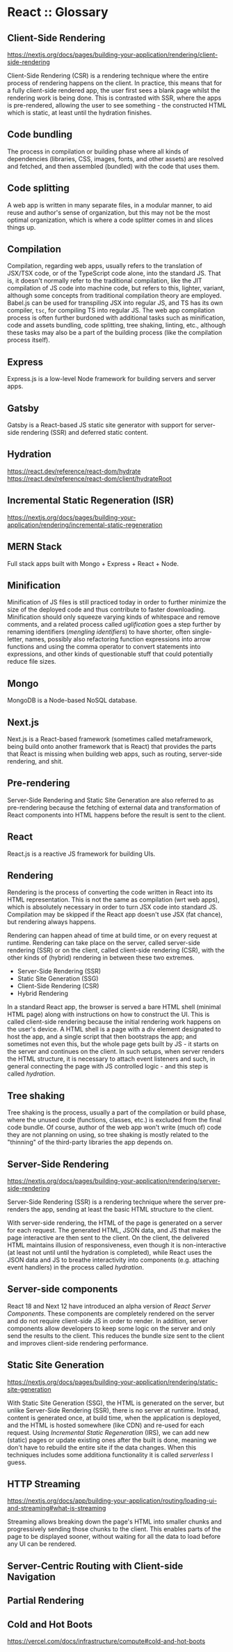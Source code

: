 # React :: Glossary

## Client-Side Rendering
https://nextjs.org/docs/pages/building-your-application/rendering/client-side-rendering

Client-Side Rendering (CSR) is a rendering technique where the entire process of rendering happens on the client. In practice, this means that for a fully client-side rendered app, the user first sees a blank page whilst the rendering work is being done. This is contrasted with SSR, where the apps is pre-rendered, allowing the user to see something - the constructed HTML which is static, at least until the hydration finishes.

## Code bundling
The process in compilation or building phase where all kinds of dependencies (libraries, CSS, images, fonts, and other assets) are resolved and fetched, and then assembled (bundled) with the code that uses them.

## Code splitting
A web app is written in many separate files, in a modular manner, to aid reuse and author's sense of organization, but this may not be the most optimal organization, which is where a code splitter comes in and slices things up.

## Compilation
Compilation, regarding web apps, usually refers to the translation of JSX/TSX code, or of the TypeScript code alone, into the standard JS. That is, it doesn't normally refer to the traditional compilation, like the JIT compilation of JS code into machine code, but refers to this, lighter, variant, although some concepts from traditional compilation theory are employed. Babel.js can be used for transpiling JSX into regular JS, and TS has its own compiler, `tsc`, for compiling TS into regular JS. The web app compilation process is often further burdoned with additional tasks such as minification, code and assets bundling, code splitting, tree shaking, linting, etc., although these tasks may also be a part of the building process (like the compilation process itself).

## Express
Express.js is a low-level Node framework for building servers and server apps.

## Gatsby
Gatsby is a React-based JS static site generator with support for server-side rendering (SSR) and deferred static content.

## Hydration
https://react.dev/reference/react-dom/hydrate
https://react.dev/reference/react-dom/client/hydrateRoot

## Incremental Static Regeneration (ISR)
https://nextjs.org/docs/pages/building-your-application/rendering/incremental-static-regeneration

## MERN Stack
Full stack apps built with Mongo + Express + React + Node.

## Minification
Minification of JS files is still practiced today in order to further minimize the size of the deployed code and thus contribute to faster downloading. Minification should only squeeze varying kinds of whitespace and remove comments, and a related process called *uglification* goes a step further by renaming identifiers (*mengling identifiers*) to have shorter, often single-letter, names, possibly also refactoring function expressions into arrow functions and using the comma operator to convert statements into expressions, and other kinds of questionable stuff that could potentially reduce file sizes.

## Mongo
MongoDB is a Node-based NoSQL database.

## Next.js
Next.js is a React-based framework (sometimes called metaframework, being build onto another framework that is React) that provides the parts that React is missing when building web apps, such as routing, server-side rendering, and shit.

## Pre-rendering
Server-Side Rendering and Static Site Generation are also referred to as pre-rendering because the fetching of external data and transformation of React components into HTML happens before the result is sent to the client.

## React
React.js is a reactive JS framework for building UIs.

## Rendering
Rendering is the process of converting the code written in React into its HTML representation. This is not the same as compilation (wrt web apps), which is absolutely necessary in order to turn JSX code into standard JS. Compilation may be skipped if the React app doesn't use JSX (fat chance), but rendering always happens.

Rendering can happen ahead of time at build time, or on every request at runtime. Rendering can take place on the server, called server-side rendering (SSR) or on the client, called client-side rendering (CSR), with the other kinds of (hybrid) rendering in between these two extremes.

- Server-Side Rendering (SSR)
- Static Site Generation (SSG)
- Client-Side Rendering (CSR)
- Hybrid Rendering

In a standard React app, the browser is served a bare HTML shell (minimal HTML page) along with instructions on how to construct the UI. This is called client-side rendering because the initial rendering work happens on the user's device. A HTML shell is a page with a div element designated to host the app, and a single script that then bootstraps the app; and sometimes not even this, but the whole page gets built by JS - it starts on the server and continues on the client. In such setups, when server renders the HTML structure, it is necessary to attach event listeners and such, in general connecting the page with JS controlled logic - and this step is called *hydration*.

## Tree shaking
Tree shaking is the process, usually a part of the compilation or build phase, where the unused code (functions, classes, etc.) is excluded from the final code bundle. Of course, author of the web app won't write (much of) code they are not planning on using, so tree shaking is mostly related to the "thinning" of the third-party libraries the app depends on.

## Server-Side Rendering

https://nextjs.org/docs/pages/building-your-application/rendering/server-side-rendering

Server-Side Rendering (SSR) is a rendering technique where the server pre-renders the app, sending at least the basic HTML structure to the client.

With server-side rendering, the HTML of the page is generated on a server for each request. The generated HTML, JSON data, and JS that makes the page interactive are then sent to the client. On the client, the delivered HTML maintains illusion of responsiveness, even though it is non-interactive (at least not until until the hydration is completed), while React uses the JSON data and JS to breathe interactivity into components (e.g. attaching event handlers) in the process called *hydration*.

## Server-side components
React 18 and Next 12 have introduced an alpha version of *React Server Components*. These components are completely rendered on the server and do not require client-side JS in order to render. In addition, server components allow developers to keep some logic on the server and only send the results to the client. This reduces the bundle size sent to the client and improves client-side rendering performance.

## Static Site Generation

https://nextjs.org/docs/pages/building-your-application/rendering/static-site-generation

With Static Site Generation (SSG), the HTML is generated on the server, but unlike Server-Side Rendering (SSR), there is no server at runtime. Instead, content is generated once, at build time, when the application is deployed, and the HTML is hosted somewhere (like CDN) and re-used for each request. Using *Incremental Static Regeneration* (IRS), we can add new (static) pages or update existing ones after the built is done, meaning we don't have to rebuild the entire site if the data changes. When this techniques includes some additiona functionality it is called *serverless* I guess.

## HTTP Streaming
https://nextjs.org/docs/app/building-your-application/routing/loading-ui-and-streaming#what-is-streaming

Streaming allows breaking down the page's HTML into smaller chunks and progressively sending those chunks to the client. This enables parts of the page to be displayed sooner, without waiting for all the data to load before any UI can be rendered.

## Server-Centric Routing with Client-side Navigation


## Partial Rendering

## Cold and Hot Boots
https://vercel.com/docs/infrastructure/compute#cold-and-hot-boots
